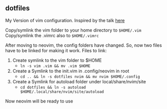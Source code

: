 dotfiles
---
My Version of vim configuration. Inspired by the talk [here](https://www.youtube.com/watch?v=_NUO4JEtkDw)

Copy/symlink the vim folder to your home directory to `$HOME/.vim`
Copy/symlink the .vimrc also to `$HOME/.vimrc`


After moving to neovim, the config folders have changed.
So, now two files have to be linked for making it work.
Files to link:
1) Create symlink to the vim folder to $HOME
	- `ln -s vim .vim && mv .vim $HOME`
2) Create a Symlink to the init.vim in .config/neovim in root
	- `cd .. && ln -s dotfiles nvim && mv nvim $HOME/.config`
3) Create a Symlink for autoload folder under local/share/nvim/site
	- `cd dotfiles && ln -s autoload $HOME/.local/share/nvim/site/autoload`

Now neovim will be ready to use
